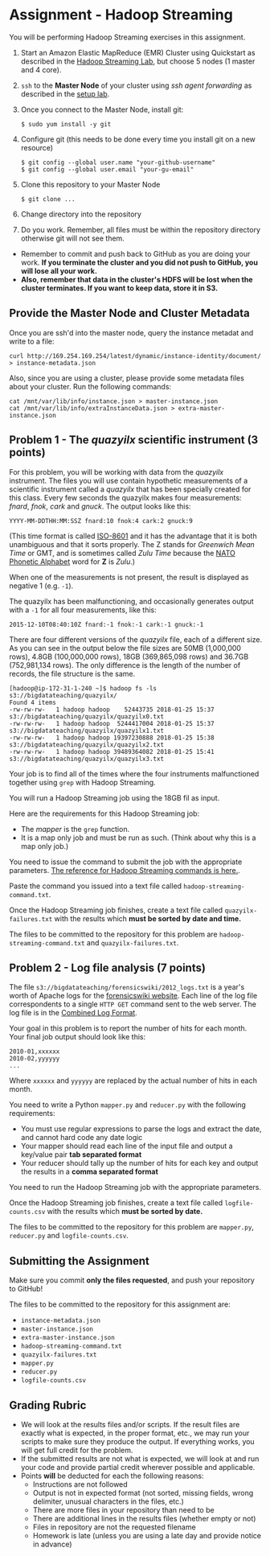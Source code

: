 # Assignment - Hadoop Streaming

You will be performing Hadoop Streaming exercises in this assignment. 

1. Start an Amazon Elastic MapReduce (EMR) Cluster using Quickstart as described in the [Hadoop Streaming Lab](https://github.com/bigdatateaching/lab-hadoop-streaming), but choose 5 nodes (1 master and 4 core). 
2. `ssh` to the **Master Node** of your cluster using _ssh agent forwarding_ as described in the [setup lab](https://github.com/bigdatateaching/lab-setting-up). 
3. Once you connect to the Master Node, install git: 

	```
	$ sudo yum install -y git
	```
4. Configure git (this needs to be done every time you install git on a new resource)

	```
	$ git config --global user.name "your-github-username"
	$ git config --global user.email "your-gu-email"
	```
	
5. Clone this repository to your Master Node

	```
	$ git clone ...
	```
	
6. Change directory into the repository
7. Do you work. Remember, all files must be within the repository directory otherwise git will not see them.

* Remember to commit and push back to GitHub as you are doing your work. **If you terminate the cluster and you did not push to GitHub, you will lose all your work.**
* **Also, remember that data in the cluster's HDFS will be lost when the cluster terminates. If you want to keep data, store it in S3.**


## Provide the Master Node and Cluster Metadata

Once you are ssh'd into the master node, query the instance metadat and write to a file:

```
curl http://169.254.169.254/latest/dynamic/instance-identity/document/ > instance-metadata.json
```

Also, since you are using a cluster, please provide some metadata files about your cluster. Run the following commands:

```
cat /mnt/var/lib/info/instance.json > master-instance.json
cat /mnt/var/lib/info/extraInstanceData.json > extra-master-instance.json
```

## Problem 1 - The _quazyilx_ scientific instrument (3 points)

For this problem, you will be working with data from the _quazyilx_ instrument. The files you will use contain hypothetic measurements of a scientific instrument called a _quazyilx_ that has been specially created for this class. Every few seconds the quazyilx makes four measurements: _fnard_, _fnok_, _cark_ and _gnuck_. The output looks like this:

    YYYY-MM-DDTHH:MM:SSZ fnard:10 fnok:4 cark:2 gnuck:9

(This time format is called [ISO-8601](https://en.wikipedia.org/wiki/ISO_8601) and it has the advantage that it is both unambiguous and that it sorts properly. The Z stands for _Greenwich Mean Time_ or GMT, and is sometimes called _Zulu Time_ because the [NATO Phonetic Alphabet](https://en.wikipedia.org/wiki/NATO_phonetic_alphabet) word for **Z** is _Zulu_.)

When one of the measurements is not present, the result is displayed as negative 1 (e.g. `-1`). 

The quazyilx has been malfunctioning, and occasionally generates output with a `-1` for all four measurements, like this:

    2015-12-10T08:40:10Z fnard:-1 fnok:-1 cark:-1 gnuck:-1

There are four different versions of the _quazyilx_ file, each of a different size. As you can see in the output below the file sizes are 50MB (1,000,000 rows), 4.8GB (100,000,000 rows), 18GB (369,865,098 rows) and 36.7GB (752,981,134 rows). The only difference is the length of the number of records, the file structure is the same. 

```
[hadoop@ip-172-31-1-240 ~]$ hadoop fs -ls s3://bigdatateaching/quazyilx/
Found 4 items
-rw-rw-rw-   1 hadoop hadoop    52443735 2018-01-25 15:37 s3://bigdatateaching/quazyilx/quazyilx0.txt
-rw-rw-rw-   1 hadoop hadoop  5244417004 2018-01-25 15:37 s3://bigdatateaching/quazyilx/quazyilx1.txt
-rw-rw-rw-   1 hadoop hadoop 19397230888 2018-01-25 15:38 s3://bigdatateaching/quazyilx/quazyilx2.txt
-rw-rw-rw-   1 hadoop hadoop 39489364082 2018-01-25 15:41 s3://bigdatateaching/quazyilx/quazyilx3.txt
```

Your job is to find all of the times where the four instruments malfunctioned together using `grep` with Hadoop Streaming. 

You will run a Hadoop Streaming job using the 18GB fil as input.

Here are the requirements for this Hadoop Streaming job:

* The *mapper* is the `grep` function. 
* It is a map only job and must be run as such. (Think about why this is a map only job.)

You need to issue the command to submit the job with the appropriate parameters. [The reference for Hadoop Streaming commands is here.](https://hadoop.apache.org/docs/r2.7.3/hadoop-streaming/HadoopStreaming.html).

Paste the command you issued into a text file called `hadoop-streaming-command.txt`.  

Once the Hadoop Streaming job finishes, create a text file called `quazyilx-failures.txt` with the results which **must be sorted by date and time.**

The files to be committed to the repository for this problem are `hadoop-streaming-command.txt` and `quazyilx-failures.txt`.

## Problem 2 - Log file analysis (7 points)

The file `s3://bigdatateaching/forensicswiki/2012_logs.txt` is a year's worth of Apache logs for the [forensicswiki website](http://forensicswiki.org/wiki/Main_Page). Each line of the log file correspondents to a single `HTTP GET` command sent to the web server. The log file is in the [Combined Log Format](https://httpd.apache.org/docs/1.3/logs.html#combined).

Your goal in this problem is to report the number of hits for each month. Your final job output should look like this:

    2010-01,xxxxxx
    2010-02,yyyyyy
    ...

Where `xxxxxx` and `yyyyyy` are replaced by the actual number of hits in each month.

You need to write a Python `mapper.py` and `reducer.py` with the following requirements:

* You must use regular expressions to parse the logs and extract the date, and cannot hard code any date logic 
* Your mapper should read each line of the input file and output a key/value pair **tab separated format**
* Your reducer should tally up the number of hits for each key and output the results in a **comma separated format**

You need to run the Hadoop Streaming job with the appropriate parameters.

Once the Hadoop Streaming job finishes, create a text file called `logfile-counts.csv` with the results which **must be sorted by date.**

The files to be committed to the repository for this problem are `mapper.py`, `reducer.py` and `logfile-counts.csv`.


## Submitting the Assignment

Make sure you commit **only the files requested**, and push your repository to GitHub!

The files to be committed to the repository for this assignment are:

* `instance-metadata.json`
* `master-instance.json`
* `extra-master-instance.json`
* `hadoop-streaming-command.txt`
* `quazyilx-failures.txt`
* `mapper.py`
* `reducer.py`
* `logfile-counts.csv`


## Grading Rubric

-   We will look at the results files and/or scripts. If the result files are exactly what is expected, in the proper format, etc., we may run your scripts to make sure they produce the output. If everything works, you will get full credit for the problem.
-   If the submitted results are not what is expected, we will look at and run your code and provide partial credit wherever possible and applicable.
-   Points **will** be deducted for each the following reasons:
    -   Instructions are not followed
    -   Output is not in expected format (not sorted, missing fields, wrong delimiter, unusual characters in the files, etc.)
    -   There are more files in your repository than need to be
    -   There are additional lines in the results files (whether empty or not)
    -   Files in repository are not the requested filename
    -   Homework is late (unless you are using a late day and provide notice in advance)



	